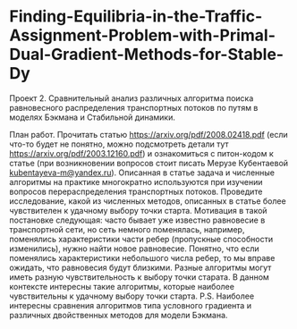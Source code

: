 # Finding-Equilibria-in-the-Traffic-Assignment-Problem-with-Primal-Dual-Gradient-Methods-for-Stable-Dy

Проект 2. Сравнительный анализ различных алгоритма поиска равновесного распределения транспортных потоков по путям в моделях Бэкмана и Стабильной динамики.

План работ. 
Прочитать статью https://arxiv.org/pdf/2008.02418.pdf (если что-то будет не понятно, можно подсмотреть детали тут https://arxiv.org/pdf/2003.12160.pdf) и ознакомиться с питон-кодом к статье (при возникновении вопросов стоит писать Мерузе Кубентаевой kubentayeva-m@yandex.ru). 
Описанная в статье задача и численные алгоритмы на практике многократно используются при изучении вопросов перераспределения транспортных потоков. Проведите исследование, какой из численных методов, описанных в статье более чувствителен к удачному выбору точки старта. Мотивация в такой постановке следующая: часто бывает уже известно равновесие в транспортной сети, но сеть немного поменялась, например, поменялись характеристики части ребер (пропускные способности изменились), нужно найти новое равновесие. Понятно, что если поменялись характеристики небольшого числа ребер, то мы вправе ожидать, что равновесия будут близкими. Разные алгоритмы могут иметь разную чувствительность к выбору точки старата. В данном контексте интересны такие алгоритмы, которые наиболее чувствительны к удачному выбору точки старта. P.S. Наиболее интересны сравнения алгоритмов типа условного градиента и различных двойственных методов для модели Бэкмана.
